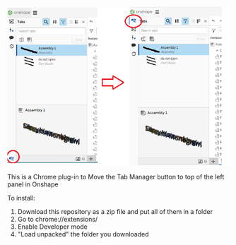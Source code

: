 ![Screenshot](what-does-it-do.png)

This is a Chrome plug-in to Move the Tab Manager button to top of the left panel in Onshape

To install:

1. Download this repository as a zip file and put all of them in a folder
2. Go to chrome://extensions/
3. Enable Developer mode
4. "Load unpacked" the folder you downloaded
